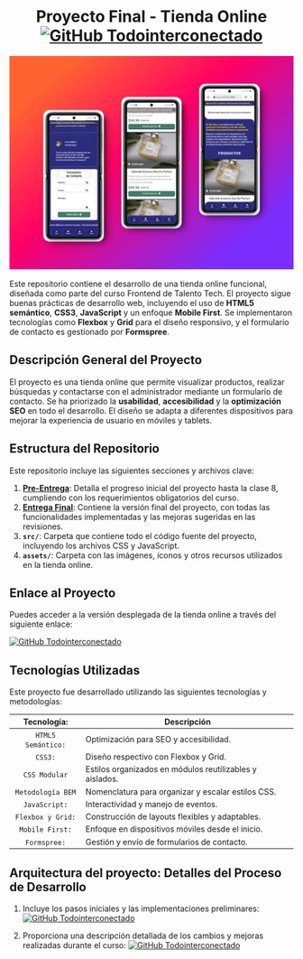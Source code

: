 # <div align="center"> Proyecto Final - Tienda Online [![GitHub Todointerconectado](https://img.shields.io/badge/todointerconectado.com/-mystore-105d89?style=for-the-badge&logo=github&logoColor=white&labelColor=101)](https://todointerconectado.com/mystore)
</div>

![Mockup](./assets/images/mockup.png)

Este repositorio contiene el desarrollo de una tienda online funcional, diseñada como parte del curso Frontend de Talento Tech. El proyecto sigue buenas prácticas de desarrollo web, incluyendo el uso de **HTML5 semántico**, **CSS3**, **JavaScript** y un enfoque **Mobile First**. Se implementaron tecnologías como **Flexbox** y **Grid** para el diseño responsivo, y el formulario de contacto es gestionado por **Formspree**.

## Descripción General del Proyecto

El proyecto es una tienda online que permite visualizar productos, realizar búsquedas y contactarse con el administrador mediante un formulario de contacto. Se ha priorizado la **usabilidad**, **accesibilidad** y la **optimización SEO** en todo el desarrollo. El diseño se adapta a diferentes dispositivos para mejorar la experiencia de usuario en móviles y tablets.

## Estructura del Repositorio

Este repositorio incluye las siguientes secciones y archivos clave:

1. **[Pre-Entrega](./docs/PRE-ENTREGA.md)**: Detalla el progreso inicial del proyecto hasta la clase 8, cumpliendo con los requerimientos obligatorios del curso.
2. **[Entrega Final](./docs/ENTREGA-FINAL.md)**: Contiene la versión final del proyecto, con todas las funcionalidades implementadas y las mejoras sugeridas en las revisiones.
3. **`src/`**: Carpeta que contiene todo el código fuente del proyecto, incluyendo los archivos CSS y JavaScript.
4. **`assets/`**: Carpeta con las imágenes, íconos y otros recursos utilizados en la tienda online.

## Enlace al Proyecto

Puedes acceder a la versión desplegada de la tienda online a través del siguiente enlace:

 [![GitHub Todointerconectado](https://img.shields.io/badge/todointerconectado.com/-mystore-105d89?style=for-the-badge&logo=github&logoColor=white&labelColor=101)](https://todointerconectado.com/mystore)

## Tecnologías Utilizadas
Este proyecto fue desarrollado utilizando las siguientes tecnologías y metodologías:

|   Tecnología:    | Descripción |
| :--------------: | ----------- |
|`HTML5 Semántico:`| Optimización para SEO y accesibilidad.          |
| `CSS3:`          | Diseño respectivo con Flexbox y Grid.           |
| `CSS Modular`    |	Estilos organizados en módulos reutilizables y aislados. |
| `Metodología BEM`|	Nomenclatura para organizar y escalar estilos CSS. |
| `JavaScript:`    | Interactividad y manejo de eventos.             |
| `Flexbox y Grid:`| Construcción de layouts flexibles y adaptables. |
| `Mobile First:`  | Enfoque en dispositivos móviles desde el inicio.|
| `Formspree:`     | Gestión y envío de formularios de contacto.     |

## Arquitectura del proyecto: Detalles del Proceso de Desarrollo

1. Incluye los pasos iniciales y las implementaciones preliminares: 
[![GitHub Todointerconectado](https://img.shields.io/badge/archivo-pre--entrega-105d89?style=for-the-badge&logo=github&logoColor=white&labelColor=101)](./docs/PRE-ENTREGA.md) 

2. Proporciona una descripción detallada de los cambios y mejoras realizadas durante el curso:
[![GitHub Todointerconectado](https://img.shields.io/badge/archivo-entrega--final-105d89?style=for-the-badge&logo=github&logoColor=white&labelColor=101)](./docs/ENTREGA-FINAL.md)
